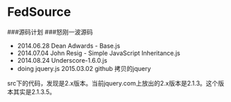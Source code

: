 # FedSource
###源码计划
###怒刚一波源码
* 2014.06.28 Dean Adwards - Base.js
* 2014.07.04 John Resig - Simple JavaScript Inheritance.js
* 2014.08.24 Underscore-1.6.0.js
* doing jquery.js
2015.03.02 github 拷贝的jquery

src下的代码，发现是2.x版本。当前jquery.com上放出的2.x版本是2.1.3。这个版本其实是2.1.3.5。
